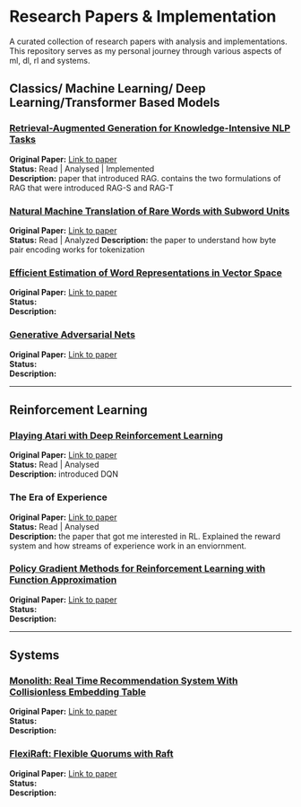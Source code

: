 # Research Papers & Implementation

A curated collection of research papers with analysis and implementations. This repository serves as my personal journey through various aspects of ml, dl, rl and systems.


## Classics/ Machine Learning/ Deep Learning/Transformer Based Models

### [Retrieval-Augmented Generation for Knowledge-Intensive NLP Tasks](https://github.com/Vaibhaav-Tiwari/youre-ngmi-if-you-dont-read-papers/tree/main/retrieval-augmented-generation-for-knowledge-intensive-NLP-tasks)
**Original Paper:** [Link to paper](https://arxiv.org/abs/2005.11401)  
**Status:** Read | Analysed | Implemented                                            
**Description:** paper that introduced RAG. contains the two formulations of RAG that were introduced RAG-S and RAG-T

### [Natural Machine Translation of Rare Words with Subword Units](https://github.com/Vaibhaav-Tiwari/youre-ngmi-if-you-dont-read-papers/tree/main/natural-machine-translation-of-rare-words-with-subword-units)
**Original Paper:** [Link to paper](https://arxiv.org/pdf/1508.07909)  
**Status:**   Read | Analyzed
**Description:** the paper to understand how byte pair encoding works for tokenization

### [Efficient Estimation of Word Representations in Vector Space](./deep-learning/paper-folder-name)
**Original Paper:** [Link to paper](https://arxiv.org/abs/1301.3781)  
**Status:**   
**Description:** 

### [Generative Adversarial Nets](./deep-learning/another-paper-folder)
**Original Paper:** [Link to paper](https://papers.nips.cc/paper_files/paper/2014/hash/f033ed80deb0234979a61f95710dbe25-Abstract.html)  
**Status:**   
**Description:** 

---

## Reinforcement Learning

### [Playing Atari with Deep Reinforcement Learning](https://github.com/Vaibhaav-Tiwari/youre-ngmi-if-you-dont-read-papers/tree/main/playing-atari-with-deep-reinforcement-learning)
**Original Paper:** [Link to paper](https://arxiv.org/abs/1312.5602)                                                                                                                          
**Status:** Read | Analysed  
**Description:** introduced DQN

### The Era of Experience
**Original Paper:** [Link to paper](https://storage.googleapis.com/deepmind-media/Era-of-Experience%20/The%20Era%20of%20Experience%20Paper.pdf)  
**Status:**  Read | Analysed                                                                                                     
**Description:** the paper that got me interested in RL. Explained the reward system and how streams of experience work in an enviornment. 

### [Policy Gradient Methods for Reinforcement Learning with Function Approximation ](./reinforcement-learning/another-rl-folder)
**Original Paper:** [Link to paper](https://proceedings.neurips.cc/paper_files/paper/1999/file/464d828b85b0bed98e80ade0a5c43b0f-Paper.pdf)  
**Status:**  
**Description:** 

---

## Systems

### [Monolith: Real Time Recommendation System With Collisionless Embedding Table](./systems/paper-folder-name)
**Original Paper:** [Link to paper](https://arxiv.org/pdf/2209.07663)  
**Status:**   
**Description:** 

### [FlexiRaft: Flexible Quorums with Raft](./systems/another-systems-folder)
**Original Paper:** [Link to paper](https://www.cidrdb.org/cidr2023/papers/p83-yadav.pdf)  
**Status:**   
**Description:** 
